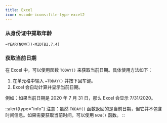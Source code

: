 ```yaml
---
title: Excel
icon: vscode-icons:file-type-excel2
---
```


### 从身份证中提取年龄

`=YEAR(NOW())-MID(B2,7,4)`

### 获取当前日期

在 Excel 中，可以使用函数 `TODAY()` 来获取当前日期。具体使用方法如下：

1. 在单元格中输入 `=TODAY()` 并按下回车键。
2. Excel 会自动计算并显示当前日期。

例如：如果当前日期是 2020 年 7 月 31 日，那么 Excel 会显示 7/31/2020。

::alert{type="info"}
注意：虽然 `TODAY()` 函数返回的是当前日期，但它并不包含时间信息。如果需要获取当前时间，可以使用 `NOW()` 函数。
::
